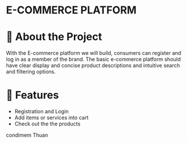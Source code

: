 # E-COMMERCE PLATFORM

# 🚀 About the Project

With the E-commerce platform we will build, consumers can register and log in as a member of the brand. The basic e-commerce platform should have clear display and concise product descriptions and intuitive search and filtering options.


# 🧐 Features

* Registration and Login
* Add items or services into cart
* Check out the the products

condimem Thuan
